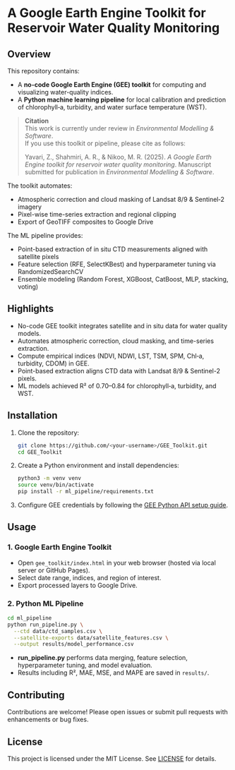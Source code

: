 # A Google Earth Engine Toolkit for Reservoir Water Quality Monitoring

## Overview

This repository contains:

* A **no-code Google Earth Engine (GEE) toolkit** for computing and visualizing water-quality indices.
* A **Python machine learning pipeline** for local calibration and prediction of chlorophyll‑a, turbidity, and water surface temperature (WST).

> **Citation**  
> This work is currently under review in *Environmental Modelling & Software*.  
> If you use this toolkit or pipeline, please cite as follows:  
>
> Yavari, Z., Shahmiri, A. R., & Nikoo, M. R. (2025). *A Google Earth Engine toolkit for reservoir water quality monitoring*. Manuscript submitted for publication in *Environmental Modelling & Software*.

The toolkit automates:

* Atmospheric correction and cloud masking of Landsat 8/9 & Sentinel‑2 imagery
* Pixel-wise time-series extraction and regional clipping
* Export of GeoTIFF composites to Google Drive

The ML pipeline provides:

* Point-based extraction of in situ CTD measurements aligned with satellite pixels
* Feature selection (RFE, SelectKBest) and hyperparameter tuning via RandomizedSearchCV
* Ensemble modeling (Random Forest, XGBoost, CatBoost, MLP, stacking, voting)

## Highlights

* No-code GEE toolkit integrates satellite and in situ data for water quality models.
* Automates atmospheric correction, cloud masking, and time-series extraction.
* Compute empirical indices (NDVI, NDWI, LST, TSM, SPM, Chl‑a, turbidity, CDOM) in GEE.
* Point-based extraction aligns CTD data with Landsat 8/9 & Sentinel-2 pixels.
* ML models achieved R² of 0.70–0.84 for chlorophyll‑a, turbidity, and WST.


## Installation

1. Clone the repository:

   ```bash
   git clone https://github.com/<your-username>/GEE_Toolkit.git
   cd GEE_Toolkit
   ```
2. Create a Python environment and install dependencies:

   ```bash
   python3 -m venv venv
   source venv/bin/activate
   pip install -r ml_pipeline/requirements.txt
   ```
3. Configure GEE credentials by following the [GEE Python API setup guide](https://developers.google.com/earth-engine/python_install).

## Usage

### 1. Google Earth Engine Toolkit

* Open `gee_toolkit/index.html` in your web browser (hosted via local server or GitHub Pages).
* Select date range, indices, and region of interest.
* Export processed layers to Google Drive.

### 2. Python ML Pipeline

```bash
cd ml_pipeline
python run_pipeline.py \
  --ctd data/ctd_samples.csv \
  --satellite-exports data/satellite_features.csv \
  --output results/model_performance.csv
```

* **run\_pipeline.py** performs data merging, feature selection, hyperparameter tuning, and model evaluation.
* Results including R², MAE, MSE, and MAPE are saved in `results/`.

## Contributing

Contributions are welcome! Please open issues or submit pull requests with enhancements or bug fixes.

## License

This project is licensed under the MIT License. See [LICENSE](LICENSE) for details.
